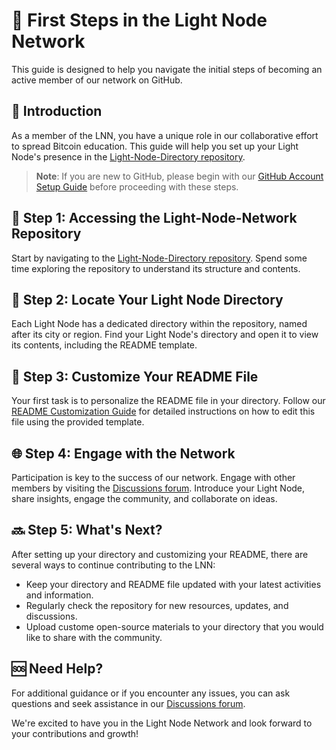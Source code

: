 # 🚀 First Steps in the Light Node Network

This guide is designed to help you navigate the initial steps of becoming an active member of our network on GitHub.

## 📌 Introduction

As a member of the LNN, you have a unique role in our collaborative effort to spread Bitcoin education. This guide will help you set up your Light Node's presence in the [Light-Node-Directory repository](https://github.com/MyFirstBitcoin/Light-Node-Directory).

> **Note**: If you are new to GitHub, please begin with our [GitHub Account Setup Guide](https://github.com/MyFirstBitcoin/Light-Node-Directory/blob/main/GITHUB_ACCOUNT_SETUP.md) before proceeding with these steps.

## 🔗 Step 1: Accessing the Light-Node-Network Repository

Start by navigating to the [Light-Node-Directory repository](https://github.com/MyFirstBitcoin/Light-Node-Directory). Spend some time exploring the repository to understand its structure and contents.

## 📂 Step 2: Locate Your Light Node Directory

Each Light Node has a dedicated directory within the repository, named after its city or region. Find your Light Node's directory and open it to view its contents, including the README template.

## 📝 Step 3: Customize Your README File

Your first task is to personalize the README file in your directory. Follow our [README Customization Guide](https://github.com/MyFirstBitcoin/Light-Node-Directory/blob/main/README_CUSTOMIZATION_GUIDE.md) for detailed instructions on how to edit this file using the provided template.

## 🌐 Step 4: Engage with the Network

Participation is key to the success of our network. Engage with other members by visiting the [Discussions forum](https://github.com/orgs/MyFirstBitcoin/discussions). Introduce your Light Node, share insights, engage the community, and collaborate on ideas.

## 🔜 Step 5: What's Next?

After setting up your directory and customizing your README, there are several ways to continue contributing to the LNN:
- Keep your directory and README file updated with your latest activities and information.
- Regularly check the repository for new resources, updates, and discussions.
- Upload custome open-source materials to your directory that you would like to share with the community. 

## 🆘 Need Help?

For additional guidance or if you encounter any issues, you can ask questions and seek assistance in our [Discussions forum](https://github.com/orgs/MyFirstBitcoin/discussions).

We're excited to have you in the Light Node Network and look forward to your contributions and growth!
